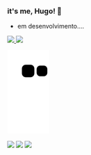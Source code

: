 ### it's me, Hugo! :wave:

- em desenvolvimento....

<div>
  <a href="https://github.com/hugosilvag6">
  <img height="140em" src="https://github-readme-stats.vercel.app/api?username=hugosilvag6&show_icons=true&theme=react&include_all_commits=true&count_private=true"/>
  <img height="140em" src="https://github-readme-stats.vercel.app/api/top-langs/?username=hugosilvag6&layout=compact&langs_count=7&theme=react"/>
</div>

![Snake animation](https://github.com/rafaballerini/rafaballerini/blob/output/github-contribution-grid-snake.svg)

<div> 
    <a href="https://www.instagram.com/hugosilvag6/" target="_blank"><img src="https://img.shields.io/badge/-Instagram-%23E4405F?style=for-the-badge&logo=instagram&logoColor=white" target="_blank"></a>
    <a href = "mailto:hugosilvag6@hotmail.com"><img src="https://img.shields.io/badge/-EMAIL-%23333?style=for-the-badge&logo=gmail&logoColor=white" target="_blank"></a>
    <a href="https://www.linkedin.com/in/hugosilvag6/" target="_blank"><img src="https://img.shields.io/badge/-LinkedIn-%230077B5?style=for-the-badge&logo=linkedin&logoColor=white" target="_blank"></a> 
</div>
